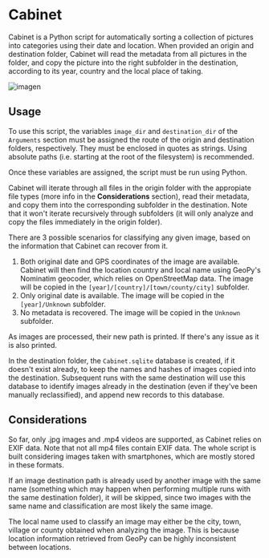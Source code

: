 # Cabinet

Cabinet is a Python script for automatically sorting a collection of pictures into categories using their date and location. When provided an origin and destination folder, Cabinet will read the metadata from all pictures in the folder, and copy the picture into the right subfolder in the destination, according to its year, country and the local place of taking.

![imagen](https://github.com/user-attachments/assets/477f3f9b-233d-4eb9-98d2-4d14816e5d1a)

## Usage
To use this script, the variables `image_dir` and `destination_dir` of the `Arguments` section must be assigned the route of the origin and destination folders, respectively. They must be enclosed in quotes as strings. Using absolute paths (i.e. starting at the root of the filesystem) is recommended.

Once these variables are assigned, the script must be run using Python.

Cabinet will iterate through all files in the origin folder with the appropiate file types (more info in the **Considerations** section), read their metadata, and copy them into the corresponding subfolder in the destination. Note that it won't iterate recursively through subfolders (it will only analyze and copy the files immediately in the origin folder).

There are 3 possible scenarios for classifying any given image, based on the information that Cabinet can recover from it.
1. Both original date and GPS coordinates of the image are available. Cabinet will then find the location country and local name using GeoPy's Nominatim geocoder, which relies on OpenStreetMap data. The image will be copied in the `[year]/[country]/[town/county/city]` subfolder.
2. Only original date is available. The image will be copied in the `[year]/Unknown` subfolder.
3. No metadata is recovered. The image will be copied in the `Unknown` subfolder.

As images are processed, their new path is printed. If there's any issue as it is also printed.

In the destination folder, the `Cabinet.sqlite` database is created, if it doesn't exist already, to keep the names and hashes of images copied into the destination. Subsequent runs with the same destination will use this database to identify images already in the destination (even if they've been manually reclassified), and append new records to this database.

## Considerations
So far, only .jpg images and .mp4 videos are supported, as Cabinet relies on EXIF data. Note that not all mp4 files contain EXIF data. The whole script is built considering images taken with smartphones, which are mostly stored in these formats.

If an image destination path is already used by another image with the same name (something which may happen when performing multiple runs with the same destination folder), it will be skipped, since two images with the same name and classification are most likely the same image.

The local name used to classify an image may either be the city, town, village or county obtained when analyzing the image. This is because location information retrieved from GeoPy can be highly inconsistent between locations.
